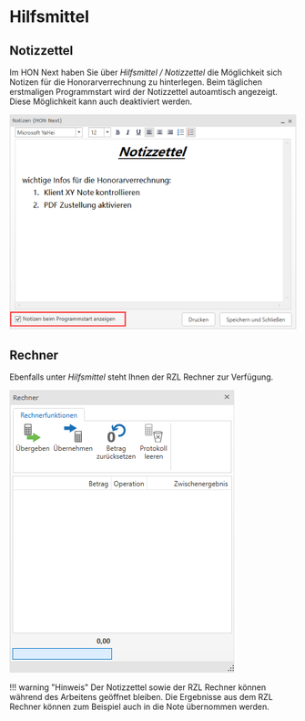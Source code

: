 # Hilfsmittel

## Notizzettel

Im HON Next haben Sie über *Hilfsmittel / Notizzettel* die Möglichkeit sich Notizen für die Honorarverrechnung zu hinterlegen. Beim täglichen erstmaligen Programmstart wird der Notizzettel autoamtisch angezeigt. Diese Möglichkeit kann auch deaktiviert werden.

![](<img/image412.png>)

## Rechner

Ebenfalls unter *Hilfsmittel* steht Ihnen der RZL Rechner zur Verfügung. 

![](<img/image413.png>)

!!! warning "Hinweis"
    Der Notizzettel sowie der RZL Rechner können während des Arbeitens geöffnet bleiben. Die Ergebnisse aus dem RZL Rechner können zum Beispiel auch in die Note übernommen werden.